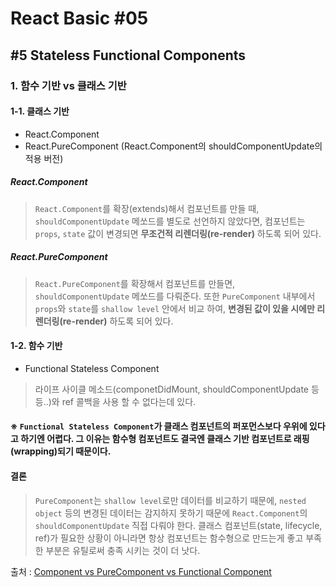 # React Basic #05

## #5 Stateless Functional Components

### 1. 함수 기반 vs 클래스 기반

#### 1-1. 클래스 기반

- React.Component
- React.PureComponent (React.Component의 shouldComponentUpdate의 적용 버전)

##### React.Component

> `React.Component`를 확장(extends)해서 컴포넌트를 만들 때, `shouldComponentUpdate` 메쏘드를 별도로 선언하지 않았다면, 컴포넌트는 `props`, `state` 값이 변경되면 **무조건적 리렌더링(re-render)** 하도록 되어 있다.

##### React.PureComponent

> `React.PureComponent`를 확장해서 컴포넌트를 만들면, `shouldComponentUpdate` 메쏘드를 다뤄준다. 또한 `PureComponent` 내부에서 `props`와 `state`를 `shallow level` 안에서 비교 하여, **변경된 값이 있을 시에만 리렌더링(re-render)** 하도록 되어 있다.

#### 1-2. 함수 기반

- Functional Stateless Component

> 라이프 사이클 메소드(componetDidMount, shouldComponentUpdate 등등..)와 ref 콜백을 사용 할 수 없다는데 있다.

#### ※ `Functional Stateless Component`가 클래스 컴포넌트의 퍼포먼스보다 우위에 있다고 하기엔 어렵다. 그 이유는 함수형 컴포넌트도 결국엔 클래스 기반 컴포넌트로 래핑(wrapping)되기 때문이다.

#### 결론

> `PureComponent`는 `shallow level`로만 데이터를 비교하기 때문에, `nested` `object` 등의 변경된 데이터는 감지하지 못하기 때문에 `React.Component`의 `shouldComponentUpdate` 직접 다뤄야 한다. 클래스 컴포넌트(state, lifecycle, ref)가 필요한 상황이 아니라면 항상 컴포넌트는 함수형으로 만드는게 좋고 부족한 부분은 유틸로써 충족 시키는 것이 더 낫다.

출처 : [Component vs PureComponent vs Functional Component](https://www.vobour.com/%EB%A6%AC%EC%95%A1%ED%8A%B8-react-%EC%9D%B4%ED%95%B4-%EA%B8%B0%EC%B4%88-component-vs-purecomp)